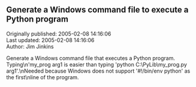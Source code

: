 ## Generate a Windows command file to execute a Python program  
Originally published: 2005-02-08 14:16:06  
Last updated: 2005-02-08 14:16:06  
Author: Jim Jinkins  
  
Generate a Windows command file that executes a Python program.  Typing\n'my_prog arg1 is easier than typing 'python C:\\PyLib\\my_prog.py arg1'.\nNeeded because Windows does not support '#!/bin/env python' as the first\nline of the program.